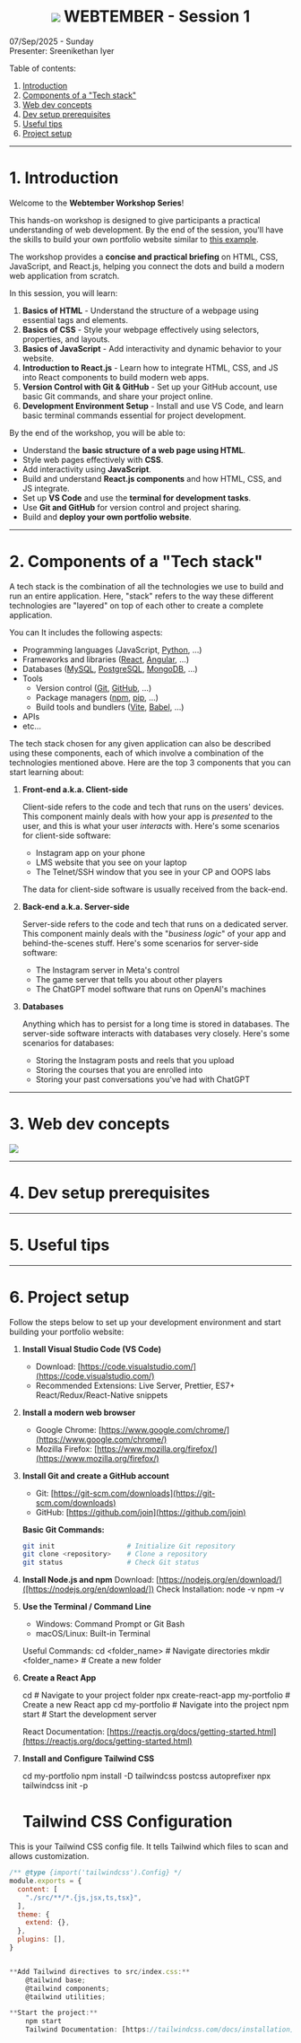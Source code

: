 <!-- TODO:
- check title if it's okay
- create multiple versions of this file, to demonstrate in VCS
-->

<b><h1 align="center"><img src="media/logo.svg"> WEBTEMBER - Session 1</h1></b>

07/Sep/2025 - Sunday<br>
Presenter: Sreenikethan Iyer

Table of contents:
1. [Introduction](#1-introduction)
2. [Components of a "Tech stack"](#2-components-of-a-tech-stack)
3. [Web dev concepts](#3-web-dev-concepts)
4. [Dev setup prerequisites](#4-dev-setup-prerequisites)
5. [Useful tips](#5-useful-tips)
6. [Project setup](#6-project-setup)

---

# **1. Introduction**

Welcome to the **Webtember Workshop Series**!

This hands-on workshop is designed to give participants a practical understanding of web development. By the end of the session, you'll have the skills to build your own portfolio website similar to [this example](https://webtembermtc.netlify.app/).

The workshop provides a **concise and practical briefing** on HTML, CSS, JavaScript, and React.js, helping you connect the dots and build a modern web application from scratch.

In this session, you will learn:

1. **Basics of HTML** - Understand the structure of a webpage using essential tags and elements.
2. **Basics of CSS** - Style your webpage effectively using selectors, properties, and layouts.
3. **Basics of JavaScript** - Add interactivity and dynamic behavior to your website.
4. **Introduction to React.js** - Learn how to integrate HTML, CSS, and JS into React components to build modern web apps.
5. **Version Control with Git & GitHub** - Set up your GitHub account, use basic Git commands, and share your project online.
6. **Development Environment Setup** - Install and use VS Code, and learn basic terminal commands essential for project development.

By the end of the workshop, you will be able to:

- Understand the **basic structure of a web page using HTML**.
- Style web pages effectively with **CSS**.
- Add interactivity using **JavaScript**.
- Build and understand **React.js components** and how HTML, CSS, and JS integrate.
- Set up **VS Code** and use the **terminal for development tasks**.
- Use **Git and GitHub** for version control and project sharing.
- Build and **deploy your own portfolio website**.

---



# **2. Components of a "Tech stack"**
A tech stack is the combination of all the technologies we use to build and run an entire application. Here, "stack" refers to the way these different technologies are "layered" on top of each other to create a complete application.

You can It includes the following aspects:
- Programming languages (JavaScript, [Python](https://python.org), …)
- Frameworks and libraries ([React](https://react.dev), [Angular](https://angular.dev), …)
- Databases ([MySQL](https://mysql.com), [PostgreSQL](https://postgresql.org), [MongoDB](https://mongodb.com), …)
- Tools
    - Version control ([Git](https://git-scm.com), [GitHub](https://github.com), …)
    - Package managers ([npm](https://www.npmjs.com), [pip](https://pypi.org/), …)
    - Build tools and bundlers ([Vite](https://vite.dev), [Babel](https://babeljs.io), …)
- APIs
- etc…

The tech stack chosen for any given application can also be described using these components, each of which involve a combination of the technologies mentioned above. Here are the top 3 components that you can start learning about:

1. **Front-end a.k.a. Client-side**

    Client-side refers to the code and tech that runs on the users' devices. This component mainly deals with how your app is *presented* to the user, and this is what your user *interacts* with. Here's some scenarios for client-side software:
    - Instagram app on your phone
    - LMS website that you see on your laptop
    - The Telnet/SSH window that you see in your CP and OOPS labs

    The data for client-side software is usually received from the back-end.

2. **Back-end a.k.a. Server-side**

    Server-side refers to the code and tech that runs on a dedicated server. This component mainly deals with the "*business logic*" of your app and behind-the-scenes stuff. Here's some scenarios for server-side software:
    - The Instagram server in Meta's control
    - The game server that tells you about other players
    - The ChatGPT model software that runs on OpenAI's machines

3. **Databases**

    Anything which has to persist for a long time is stored in databases. The server-side software interacts with databases very closely. Here's some scenarios for databases:
    - Storing the Instagram posts and reels that you upload
    - Storing the courses that you are enrolled into
    - Storing your past conversations you've had with ChatGPT

---

# **3. Web dev concepts**
<!-- TODO: content -->
<img src="media/1_html_css_js.png" />

---

# **4. Dev setup prerequisites**
<!-- TODO: content -->

---

# **5. Useful tips**
<!-- TODO: content -->

---

# **6. Project setup**
Follow the steps below to set up your development environment and start building your portfolio website:

1. **Install Visual Studio Code (VS Code)**  
   - Download: [https://code.visualstudio.com/](https://code.visualstudio.com/)  
   - Recommended Extensions: Live Server, Prettier, ES7+ React/Redux/React-Native snippets  

2. **Install a modern web browser**  
   - Google Chrome: [https://www.google.com/chrome/](https://www.google.com/chrome/)  
   - Mozilla Firefox: [https://www.mozilla.org/firefox/](https://www.mozilla.org/firefox/)  

3. **Install Git and create a GitHub account**  
   - Git: [https://git-scm.com/downloads](https://git-scm.com/downloads)  
   - GitHub: [https://github.com/join](https://github.com/join)  

   **Basic Git Commands:**  
   ```bash
   git init                  # Initialize Git repository
   git clone <repository>    # Clone a repository
   git status                # Check Git status
   
4. **Install Node.js and npm**
    Download: [https://nodejs.org/en/download/]([https://nodejs.org/en/download/])
    Check Installation:
    node -v
    npm -v

 5. **Use the Terminal / Command Line**
    - Windows: Command Prompt or Git Bash
    - macOS/Linux: Built-in Terminal

    Useful Commands:
    cd <folder_name>          # Navigate directories
    mkdir <folder_name>       # Create a new folder


 6. **Create a React App**

    cd <your-project-folder>       # Navigate to your project folder
    npx create-react-app my-portfolio   # Create a new React app
    cd my-portfolio                # Navigate into the project
    npm start                       # Start the development server

    React Documentation: [https://reactjs.org/docs/getting-started.html](https://reactjs.org/docs/getting-started.html)

7. **Install and Configure Tailwind CSS**

    cd my-portfolio
    npm install -D tailwindcss postcss autoprefixer
    npx tailwindcss init -p

   # Tailwind CSS Configuration

This is your Tailwind CSS config file. It tells Tailwind which files to scan and allows customization.
```javascript
/** @type {import('tailwindcss').Config} */
module.exports = {
  content: [
    "./src/**/*.{js,jsx,ts,tsx}",
  ],
  theme: {
    extend: {},
  },
  plugins: [],
}


**Add Tailwind directives to src/index.css:**
    @tailwind base;
    @tailwind components;
    @tailwind utilities;

**Start the project:**
    npm start
    Tailwind Documentation: [https://tailwindcss.com/docs/installation](https://tailwindcss.com/docs/installation)
     


    





